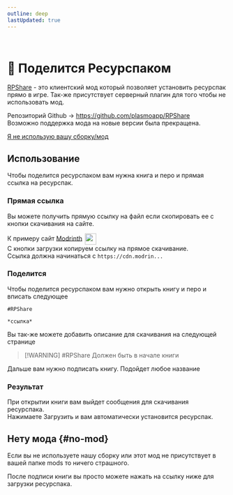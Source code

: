 ```yaml
---
outline: deep
lastUpdated: true
---
```


<Pill name="ML Ванила" link="./" icon="solar:archive-bold-duotone" color="#868dcc" /> <br/>
 
# 🧩 Поделится Ресурспаком
[RPShare](https://github.com/plasmoapp/RPShare) - это клиентский мод который позволяет установить ресурспак прямо в игре. Так-же присутствует серверный плагин для того чтобы не использовать мод.

Репозиторий Github  -> https://github.com/plasmoapp/RPShare <br/>
Возможно поддержка мода на новые версии была прекращена.

<!-- ::: info Данный мод присутствует в сборке от администрации <br/>
Вы ее можете скачать тут -> https://discord.com/channels/1120257989874561066/1207607327310483466
::: -->

[Я не использую вашу сборку/мод](#no-mod)
## Использование
Чтобы поделится ресурспаком вам нужна книга и перо и прямая ссылка на ресурспак.


### Прямая ссылка
Вы можете получить прямую ссылку на файл если скопировать ее с кнопки скачивания на сайте.

К примеру сайт [Modrinth](https://modrinth.com/) <img src="/icons/modrinthLogo.avif" style="display: inline; margin: 0 2px; vertical-align: middle; width: 26px; height: 26px" /><br />
С кнопки загрузки копируем ссылку на прямое скачивание. <br />
Ссылка должна начинаться с `https://cdn.modrin...` 


### Поделится
Чтобы поделится ресурспаком вам нужно открыть книгу и перо  и вписать следующее

```
#RPShare

*ccылка*
```

Вы так-же можете добавить описание для скачивания на следующей странице

> [!WARNING] #RPShare Должен быть в начале книги

Дальше вам нужно подписать книгу. Подойдет любое название


### Результат
При открытии книги вам выйдет сообщения для скачивания ресурспака. <br />
Нажимаете Загрузить и вам автоматически установится ресурспак.


## Нету мода {#no-mod}
Если вы не используете нашу сборку или этот мод не присутствует в вашей папке mods то ничего страшного.

После подписи книги вы просто можете нажать на ссылку ниже для загрузки ресурспака.